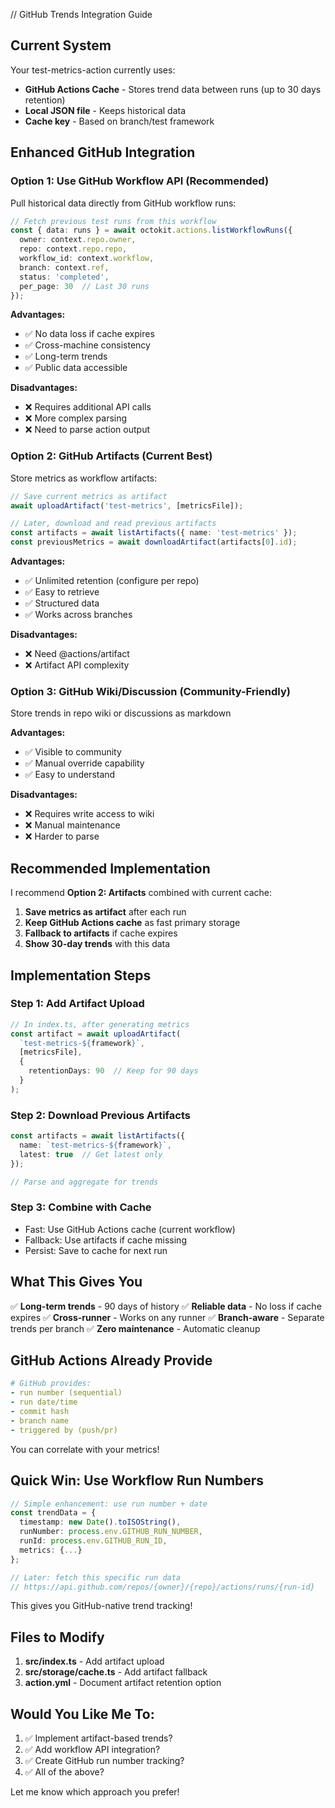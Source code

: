 // GitHub Trends Integration Guide

## Current System

Your test-metrics-action currently uses:
- **GitHub Actions Cache** - Stores trend data between runs (up to 30 days retention)
- **Local JSON file** - Keeps historical data
- **Cache key** - Based on branch/test framework

## Enhanced GitHub Integration

### Option 1: Use GitHub Workflow API (Recommended)
Pull historical data directly from GitHub workflow runs:

```typescript
// Fetch previous test runs from this workflow
const { data: runs } = await octokit.actions.listWorkflowRuns({
  owner: context.repo.owner,
  repo: context.repo.repo,
  workflow_id: context.workflow,
  branch: context.ref,
  status: 'completed',
  per_page: 30  // Last 30 runs
});
```

**Advantages:**
- ✅ No data loss if cache expires
- ✅ Cross-machine consistency
- ✅ Long-term trends
- ✅ Public data accessible

**Disadvantages:**
- ❌ Requires additional API calls
- ❌ More complex parsing
- ❌ Need to parse action output

### Option 2: GitHub Artifacts (Current Best)
Store metrics as workflow artifacts:

```typescript
// Save current metrics as artifact
await uploadArtifact('test-metrics', [metricsFile]);

// Later, download and read previous artifacts
const artifacts = await listArtifacts({ name: 'test-metrics' });
const previousMetrics = await downloadArtifact(artifacts[0].id);
```

**Advantages:**
- ✅ Unlimited retention (configure per repo)
- ✅ Easy to retrieve
- ✅ Structured data
- ✅ Works across branches

**Disadvantages:**
- ❌ Need @actions/artifact
- ❌ Artifact API complexity

### Option 3: GitHub Wiki/Discussion (Community-Friendly)
Store trends in repo wiki or discussions as markdown

**Advantages:**
- ✅ Visible to community
- ✅ Manual override capability
- ✅ Easy to understand

**Disadvantages:**
- ❌ Requires write access to wiki
- ❌ Manual maintenance
- ❌ Harder to parse

## Recommended Implementation

I recommend **Option 2: Artifacts** combined with current cache:

1. **Save metrics as artifact** after each run
2. **Keep GitHub Actions cache** as fast primary storage
3. **Fallback to artifacts** if cache expires
4. **Show 30-day trends** with this data

## Implementation Steps

### Step 1: Add Artifact Upload
```typescript
// In index.ts, after generating metrics
const artifact = await uploadArtifact(
  `test-metrics-${framework}`,
  [metricsFile],
  { 
    retentionDays: 90  // Keep for 90 days
  }
);
```

### Step 2: Download Previous Artifacts
```typescript
const artifacts = await listArtifacts({
  name: `test-metrics-${framework}`,
  latest: true  // Get latest only
});

// Parse and aggregate for trends
```

### Step 3: Combine with Cache
- Fast: Use GitHub Actions cache (current workflow)
- Fallback: Use artifacts if cache missing
- Persist: Save to cache for next run

## What This Gives You

✅ **Long-term trends** - 90 days of history
✅ **Reliable data** - No loss if cache expires
✅ **Cross-runner** - Works on any runner
✅ **Branch-aware** - Separate trends per branch
✅ **Zero maintenance** - Automatic cleanup

## GitHub Actions Already Provide

```yaml
# GitHub provides:
- run number (sequential)
- run date/time
- commit hash
- branch name
- triggered by (push/pr)
```

You can correlate with your metrics!

## Quick Win: Use Workflow Run Numbers

```typescript
// Simple enhancement: use run number + date
const trendData = {
  timestamp: new Date().toISOString(),
  runNumber: process.env.GITHUB_RUN_NUMBER,
  runId: process.env.GITHUB_RUN_ID,
  metrics: {...}
};

// Later: fetch this specific run data
// https://api.github.com/repos/{owner}/{repo}/actions/runs/{run-id}
```

This gives you GitHub-native trend tracking!

## Files to Modify

1. **src/index.ts** - Add artifact upload
2. **src/storage/cache.ts** - Add artifact fallback
3. **action.yml** - Document artifact retention option

## Would You Like Me To:

1. ✅ Implement artifact-based trends?
2. ✅ Add workflow API integration?
3. ✅ Create GitHub run number tracking?
4. ✅ All of the above?

Let me know which approach you prefer!
